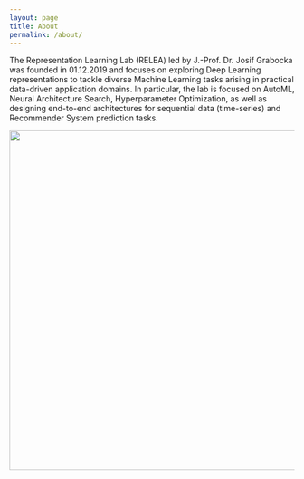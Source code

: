 ```yaml
---
layout: page
title: About
permalink: /about/
---
```


The Representation Learning Lab (RELEA) led by J.-Prof. Dr. Josif Grabocka was founded in 01.12.2019 and focuses on exploring Deep Learning representations to tackle diverse Machine Learning tasks arising in practical data-driven application domains. In particular, the lab is focused on AutoML, Neural Architecture Search, Hyperparameter Optimization, as well as designing end-to-end architectures for sequential data (time-series) and Recommender System prediction tasks.

<div style="text-align: center"><img src="assets/images/group_photo_2022.jpg" width="600" /></div>

